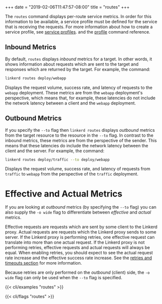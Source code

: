 +++
date = "2019-02-06T11:47:57-08:00"
title = "routes"
+++

The `routes` command displays per-route service metrics.  In order for
this information to be available, a service profile must be defined for the
service that is receiving the requests.  For more information about how to
create a service profile, see [service profiles](/2/features/service-profiles/).
and the [profile](/2/reference/cli/profile/) command reference.

## Inbound Metrics

By default, `routes` displays *inbound* metrics for a target.  In other
words, it shows information about requests which are sent to the target and
responses which are returned by the target.  For example, the command:

```bash
linkerd routes deploy/webapp
```

Displays the request volume, success rate, and latency of requests to the
`webapp` deployment.  These metrics are from the `webapp` deployment's
perspective, which means that, for example, these latencies do not include the
network latency between a client and the `webapp` deployment.

## Outbound Metrics

If you specify the `--to` flag then `linkerd routes` displays *outbound* metrics
from the target resource to the resource in the `--to` flag.  In contrast to
the inbound metrics, these metrics are from the perspective of the sender.  This
means that these latencies do include the network latency between the client
and the server.  For example, the command:

```bash
linkerd routes deploy/traffic --to deploy/webapp
```

Displays the request volume, success rate, and latency of requests from
`traffic` to `webapp` from the perspective of the `traffic` deployment.

# Effective and Actual Metrics

If you are looking at *outbound* metrics (by specifying the `--to` flag) you
can also supply the `-o wide` flag to differentiate between *effective* and
*actual* metrics.

Effective requests are requests which are sent by some client to the Linkerd
proxy. Actual requests are requests which the Linkerd proxy sends to some
server. If the Linkerd proxy is performing retries, one effective request can
translate into more than one actual request. If the Linkerd proxy is not
performing retries, effective requests and actual requests will always be equal.
When enabling retries, you should expect to see the actual request rate
increase and the effective success rate increase.  See the
[retries and timeouts section](/2/features/retries-and-timeouts/) for more
information.

Because retries are only performed on the *outbound* (client) side, the
`-o wide` flag can only be used when the `--to` flag is specified.

{{< cli/examples "routes" >}}

{{< cli/flags "routes" >}}
